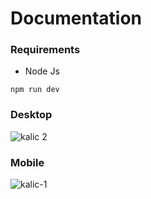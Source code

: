 # Documentation

### Requirements

- Node Js

```
npm run dev
```

### Desktop

![kalic 2](https://github.com/user-attachments/assets/5a90f015-7a16-47e6-9bcc-3e8b7483ef85)

### Mobile

![kalic-1](https://github.com/user-attachments/assets/04b4e851-217f-4075-9a87-feedc017e63f)

